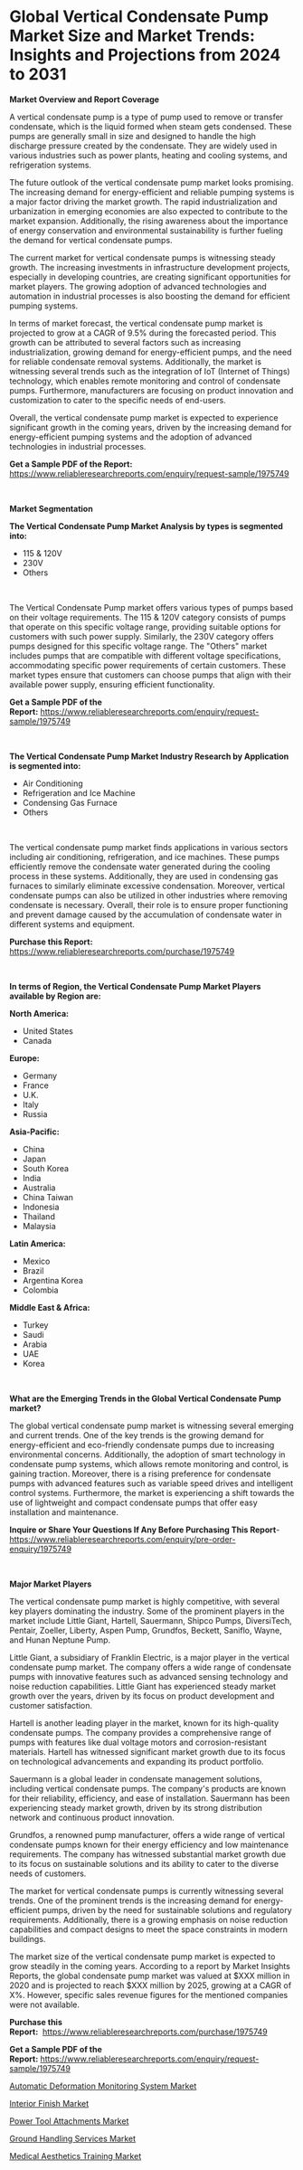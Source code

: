 <p><h1>Global Vertical Condensate Pump Market Size and Market Trends: Insights and Projections from 2024 to 2031</h1></p><p><strong>Market Overview and Report Coverage</strong></p>
<p><p>A vertical condensate pump is a type of pump used to remove or transfer condensate, which is the liquid formed when steam gets condensed. These pumps are generally small in size and designed to handle the high discharge pressure created by the condensate. They are widely used in various industries such as power plants, heating and cooling systems, and refrigeration systems.</p><p>The future outlook of the vertical condensate pump market looks promising. The increasing demand for energy-efficient and reliable pumping systems is a major factor driving the market growth. The rapid industrialization and urbanization in emerging economies are also expected to contribute to the market expansion. Additionally, the rising awareness about the importance of energy conservation and environmental sustainability is further fueling the demand for vertical condensate pumps.</p><p>The current market for vertical condensate pumps is witnessing steady growth. The increasing investments in infrastructure development projects, especially in developing countries, are creating significant opportunities for market players. The growing adoption of advanced technologies and automation in industrial processes is also boosting the demand for efficient pumping systems.</p><p>In terms of market forecast, the vertical condensate pump market is projected to grow at a CAGR of 9.5% during the forecasted period. This growth can be attributed to several factors such as increasing industrialization, growing demand for energy-efficient pumps, and the need for reliable condensate removal systems. Additionally, the market is witnessing several trends such as the integration of IoT (Internet of Things) technology, which enables remote monitoring and control of condensate pumps. Furthermore, manufacturers are focusing on product innovation and customization to cater to the specific needs of end-users.</p><p>Overall, the vertical condensate pump market is expected to experience significant growth in the coming years, driven by the increasing demand for energy-efficient pumping systems and the adoption of advanced technologies in industrial processes.</p></p>
<p><strong>Get a Sample PDF of the Report:</strong> <a href="https://www.reliableresearchreports.com/enquiry/request-sample/1975749">https://www.reliableresearchreports.com/enquiry/request-sample/1975749</a></p>
<p>&nbsp;</p>
<p><strong>Market Segmentation</strong></p>
<p><strong>The Vertical Condensate Pump Market Analysis by types is segmented into:</strong></p>
<p><ul><li>115 & 120V</li><li>230V</li><li>Others</li></ul></p>
<p>&nbsp;</p>
<p><p>The Vertical Condensate Pump market offers various types of pumps based on their voltage requirements. The 115 & 120V category consists of pumps that operate on this specific voltage range, providing suitable options for customers with such power supply. Similarly, the 230V category offers pumps designed for this specific voltage range. The "Others" market includes pumps that are compatible with different voltage specifications, accommodating specific power requirements of certain customers. These market types ensure that customers can choose pumps that align with their available power supply, ensuring efficient functionality.</p></p>
<p><strong>Get a Sample PDF of the Report:</strong>&nbsp;<a href="https://www.reliableresearchreports.com/enquiry/request-sample/1975749">https://www.reliableresearchreports.com/enquiry/request-sample/1975749</a></p>
<p>&nbsp;</p>
<p><strong>The Vertical Condensate Pump Market Industry Research by Application is segmented into:</strong></p>
<p><ul><li>Air Conditioning</li><li>Refrigeration and Ice Machine</li><li>Condensing Gas Furnace</li><li>Others</li></ul></p>
<p>&nbsp;</p>
<p><p>The vertical condensate pump market finds applications in various sectors including air conditioning, refrigeration, and ice machines. These pumps efficiently remove the condensate water generated during the cooling process in these systems. Additionally, they are used in condensing gas furnaces to similarly eliminate excessive condensation. Moreover, vertical condensate pumps can also be utilized in other industries where removing condensate is necessary. Overall, their role is to ensure proper functioning and prevent damage caused by the accumulation of condensate water in different systems and equipment.</p></p>
<p><strong>Purchase this Report:</strong>&nbsp; <a href="https://www.reliableresearchreports.com/purchase/1975749">https://www.reliableresearchreports.com/purchase/1975749</a></p>
<p>&nbsp;</p>
<p><strong>In terms of Region, the Vertical Condensate Pump Market Players available by Region are:</strong></p>
<p>
    <p> <strong> North America: </strong>
        <ul>
            <li>United States</li>
            <li>Canada</li>
        </ul>
        </p> 
    <p> <strong> Europe: </strong>
        <ul>
            <li>Germany</li>
            <li>France</li>
            <li>U.K.</li>
            <li>Italy</li>
            <li>Russia</li>
        </ul>
        </p> 
    <p> <strong> Asia-Pacific: </strong>
        <ul>
            <li>China</li>
            <li>Japan</li>
            <li>South Korea</li>
            <li>India</li>
            <li>Australia</li>
            <li>China Taiwan</li>
            <li>Indonesia</li>
            <li>Thailand</li>
            <li>Malaysia</li>
        </ul>
        </p> 
    <p> <strong> Latin America: </strong>
        <ul>
            <li>Mexico</li>
            <li>Brazil</li>
            <li>Argentina Korea</li>
            <li>Colombia</li>
        </ul>
        </p> 
    <p> <strong> Middle East & Africa: </strong>
        <ul>
            <li>Turkey</li>
            <li>Saudi</li>
            <li>Arabia</li>
            <li>UAE</li>
            <li>Korea</li>
        </ul>
    </p>
    </p>
<p>&nbsp;</p>
<p><strong>What are the Emerging Trends in the Global Vertical Condensate Pump market?</strong></p>
<p><p>The global vertical condensate pump market is witnessing several emerging and current trends. One of the key trends is the growing demand for energy-efficient and eco-friendly condensate pumps due to increasing environmental concerns. Additionally, the adoption of smart technology in condensate pump systems, which allows remote monitoring and control, is gaining traction. Moreover, there is a rising preference for condensate pumps with advanced features such as variable speed drives and intelligent control systems. Furthermore, the market is experiencing a shift towards the use of lightweight and compact condensate pumps that offer easy installation and maintenance.</p></p>
<p><strong>Inquire or Share Your Questions If Any Before Purchasing This Report</strong>- <a href="https://www.reliableresearchreports.com/enquiry/pre-order-enquiry/1975749">https://www.reliableresearchreports.com/enquiry/pre-order-enquiry/1975749</a></p>
<p>&nbsp;</p>
<p><strong>Major Market Players</strong></p>
<p><p>The vertical condensate pump market is highly competitive, with several key players dominating the industry. Some of the prominent players in the market include Little Giant, Hartell, Sauermann, Shipco Pumps, DiversiTech, Pentair, Zoeller, Liberty, Aspen Pump, Grundfos, Beckett, Saniflo, Wayne, and Hunan Neptune Pump. </p><p>Little Giant, a subsidiary of Franklin Electric, is a major player in the vertical condensate pump market. The company offers a wide range of condensate pumps with innovative features such as advanced sensing technology and noise reduction capabilities. Little Giant has experienced steady market growth over the years, driven by its focus on product development and customer satisfaction.</p><p>Hartell is another leading player in the market, known for its high-quality condensate pumps. The company provides a comprehensive range of pumps with features like dual voltage motors and corrosion-resistant materials. Hartell has witnessed significant market growth due to its focus on technological advancements and expanding its product portfolio.</p><p>Sauermann is a global leader in condensate management solutions, including vertical condensate pumps. The company's products are known for their reliability, efficiency, and ease of installation. Sauermann has been experiencing steady market growth, driven by its strong distribution network and continuous product innovation.</p><p>Grundfos, a renowned pump manufacturer, offers a wide range of vertical condensate pumps known for their energy efficiency and low maintenance requirements. The company has witnessed substantial market growth due to its focus on sustainable solutions and its ability to cater to the diverse needs of customers.</p><p>The market for vertical condensate pumps is currently witnessing several trends. One of the prominent trends is the increasing demand for energy-efficient pumps, driven by the need for sustainable solutions and regulatory requirements. Additionally, there is a growing emphasis on noise reduction capabilities and compact designs to meet the space constraints in modern buildings.</p><p>The market size of the vertical condensate pump market is expected to grow steadily in the coming years. According to a report by Market Insights Reports, the global condensate pump market was valued at $XXX million in 2020 and is projected to reach $XXX million by 2025, growing at a CAGR of X%. However, specific sales revenue figures for the mentioned companies were not available.</p></p>
<p><strong>Purchase this Report:</strong>&nbsp;&nbsp;<a href="https://www.reliableresearchreports.com/purchase/1975749">https://www.reliableresearchreports.com/purchase/1975749</a></p>
<p></p>
<p><strong>Get a Sample PDF of the Report:</strong>&nbsp;<a href="https://www.reliableresearchreports.com/enquiry/request-sample/1975749">https://www.reliableresearchreports.com/enquiry/request-sample/1975749</a></p>
<p><p><a href="https://medium.com/@shivangi.reportprime/automatic-deformation-monitoring-system-market-outlook-industry-overview-and-forecast-2023-to-4f3ea91b4853">Automatic Deformation Monitoring System Market</a></p><p><a href="https://medium.com/@shivangi.reportprime/interior-finish-market-comprehensive-assessment-by-type-application-and-geography-00398c7afbf7">Interior Finish Market</a></p><p><a href="https://medium.com/p/51fe4ff75127/edit">Power Tool Attachments Market</a></p><p><a href="https://medium.com/@shivangi.reportprime/ground-handling-services-market-exploring-market-share-market-trends-and-future-growth-c1792989703b">Ground Handling Services Market</a></p><p><a href="https://medium.com/@shivangi.reportprime/medical-aesthetics-training-market-size-and-market-trends-complete-industry-overview-2023-to-2030-1311c0ea62f1">Medical Aesthetics Training Market</a></p></p>